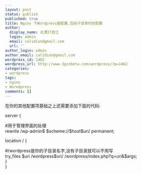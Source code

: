 ```yaml
---
layout: post
status: publish
published: true
title: Nginx 下Wordpress是配置,包括子目录时的配置
author:
  display_name: 北漂IT民工
  login: admin
  email: calidion@gmail.com
  url: ''
author_login: admin
author_email: calidion@gmail.com
wordpress_id: 1462
wordpress_url: http://www.3gcnbeta.com/wordpress/?p=1462
categories:
- wordpress
tags:
- nginx
- Woredpress
comments: []
---
```

<p>在你的其他配置项基础之上还需要添加下面的代码:</p>
<p>server {</p>
<p>#用于管理界面的处理<br />
rewrite /wp-admin$ $scheme://$host$uri/ permanent;</p>
<p>location / {</p>
<p>#/wordpress是你的子目录名字,没有子目录就可以不用写<br />
try_files $uri /wordpress$uri/ /wordpress/index.php?q=uri&amp;$args;<br />
}<br />
}</p>
